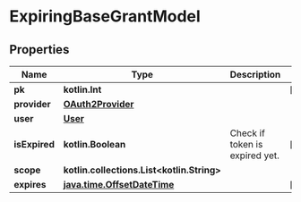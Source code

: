 
# ExpiringBaseGrantModel

## Properties
Name | Type | Description | Notes
------------ | ------------- | ------------- | -------------
**pk** | **kotlin.Int** |  |  [readonly]
**provider** | [**OAuth2Provider**](OAuth2Provider.md) |  | 
**user** | [**User**](User.md) |  | 
**isExpired** | **kotlin.Boolean** | Check if token is expired yet. |  [readonly]
**scope** | **kotlin.collections.List&lt;kotlin.String&gt;** |  | 
**expires** | [**java.time.OffsetDateTime**](java.time.OffsetDateTime.md) |  |  [optional]



